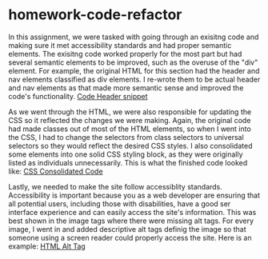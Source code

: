 # homework-code-refactor

In this assignment, we were tasked with going through an exisitng code and making sure it met accessibility standards and had proper semantic elements. The exisitng code worked properly for the most part but had several semantic elements to be improved, such as the overuse of the "div" element. For example, the original HTML for this section had the header and nav elements classified as div elements. I re-wrote them to be actual header and nav elements as that made more semantic sense and improved the code's functionality.
[Code Header snippet](./assets/images/header.png)

As we went through the HTML, we were also responsible for updating the CSS so it reflected the changes we were making. Again, the original code had made classes out of most of the HTML elements, so when I went into the CSS, I had to change the selectors from class selectors to universal selectors so they would reflect the desired CSS styles. I also consolidated some elements into one solid CSS styling block, as they were originally listed as individuals unnecessarily. This is what the finished code looked like:
[CSS Consolidated Code](.assets/images/blocks.png)

Lastly, we needed to make the site follow accessiblity standards. Accessibility is important because you as a web developer are ensuring that all potential users, including those with disabilities, have a good ser interface experience and can easily access the site's information. This was best shown in the image tags where there were missing alt tags. For every image, I went in and added descriptive alt tags definig the image so that someone using a screen reader could properly access the site. Here is an example:
[HTML Alt Tag](.assets/images/tag.png)